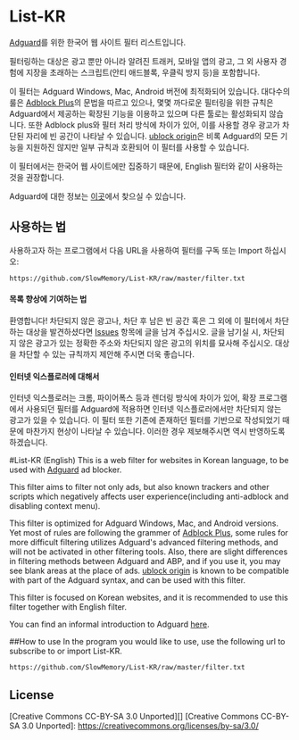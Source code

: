 # List-KR
[Adguard][]를 위한 한국어 웹 사이트 필터 리스트입니다.

필터링하는 대상은 광고 뿐만 아니라 알려진 트래커, 모바일 앱의 광고, 그 외 사용자 경험에 지장을 초래하는 스크립트(안티 애드블록, 우클릭 방지 등)을 포함합니다.



이 필터는 Adguard Windows, Mac, Android 버전에 최적화되어 있습니다. 대다수의 룰은 [Adblock Plus][]의 문법을 따르고 있으나, 몇몇 까다로운 필터링을 위한 규칙은 Adguard에서 제공하는 확장된 기능을 이용하고 있으며 다른 툴로는 활성화되지 않습니다. 또한 Adblock plus와 필터 처리 방식에 차이가 있어, 이를 사용할 경우 광고가 차단된 자리에 빈 공간이 나타날 수 있습니다. [ublock origin][]은 비록 Adguard의 모든 기능을 지원하진 않지만 일부 규칙과 호환되어 이 필터를 사용할 수 있습니다.

이 필터에서는 한국어 웹 사이트에만 집중하기 때문에, English 필터와 같이 사용하는 것을 권장합니다.

Adguard에 대한 정보는 [이곳][]에서 찾으실 수 있습니다.

## 사용하는 법

사용하고자 하는 프로그램에서 다음 URL을 사용하여 필터를 구독 또는 Import 하십시오:
```
https://github.com/SlowMemory/List-KR/raw/master/filter.txt
```

#### 목록 향상에 기여하는 법
환영합니다! 차단되지 않은 광고나, 차단 후 남은 빈 공간 혹은 그 외에 이 필터에서 차단하는 대상을 발견하셨다면 [Issues][] 항목에 글을 남겨 주십시오. 글을 남기실 시, 차단되지 않은 광고가 있는 정확한 주소와 차단되지 않은 광고의 위치를 묘사해 주십시오. 대상을 차단할 수 있는 규칙까지 제안해 주시면 더욱 좋습니다.

#### 인터넷 익스플로러에 대해서
인터넷 익스플로러는 크롬, 파이어폭스 등과 렌더링 방식에 차이가 있어, 확장 프로그램에서 사용되던 필터를 Adguard에 적용하면 인터넷 익스플로러에서만 차단되지 않는 광고가 있을 수 있습니다. 이 필터 또한 기존에 존재하던 필터를 기반으로 작성되었기 때문에 마찬가지 현상이 나타날 수 있습니다. 이러한 경우 제보해주시면 역시 반영하도록 하겠습니다.

#List-KR (English)
This is a web filter for websites in Korean language, to be used with [Adguard][] ad blocker.

This filter aims to filter not only ads, but also known trackers and other scripts which negatively affects user experience(including anti-adblock and disabling context menu).

This filter is optimized for Adguard Windows, Mac, and Android versions. Yet most of rules are following the grammer of [Adblock Plus][], some rules for more difficult filtering utilizes Adguard's advanced filtering methods, and will not be activated in other filtering tools. Also, there are slight differences in filtering methods between Adguard and ABP, and if you use it, you may see blank areas at the place of ads. [ublock origin] is known to be compatible with part of the Adguard syntax, and can be used with this filter.

This filter is focused on Korean websites, and it is recommended to use this filter together with English filter.

You can find an informal introduction to Adguard [here][].

##How to use
In the program you would like to use, use the following url to subscribe to or import List-KR.
```
https://github.com/SlowMemory/List-KR/raw/master/filter.txt
```

[Adguard]: https://adguard.com
[Adblock Plus]: https://adblockplus.org/
[ublock origin]: https://github.com/gorhill/uBlock
[이곳]: https://namu.wiki/w/Adguard
[here]: https://namu.wiki/w/Adguard
[Issues]: https://github.com/SlowMemory/List-KR/issues
## License
[Creative Commons CC-BY-SA 3.0 Unported][]
[Creative Commons CC-BY-SA 3.0 Unported]: https://creativecommons.org/licenses/by-sa/3.0/

